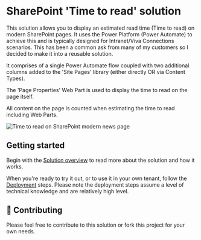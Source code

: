 # SharePoint 'Time to read' solution

This solution allows you to display an estimated read time (Time to read) on modern SharePoint pages. It uses the Power Platform (Power Automate) to achieve this and is typically designed for Intranet/Viva Connections scenarios. This has been a common ask from many of my customers so I decided to make it into a reusable solution.

It comprises of a single Power Automate flow coupled with two additional columns added to the 'Site Pages' library (either directly OR via Content Types). 

The 'Page Properties' Web Part is used to display the time to read on the page itself. 

All content on the page is counted when estimating the time to read including Web Parts.

![Time to read on SharePoint modern news page](https://github.com/alexc-MSFT/spo-timetoread/assets/12395485/6859e6f8-3e0a-4e72-81be-1ce8fbbfcddc)

## Getting started

Begin with the [Solution overview](https://github.com/alexc-MSFT/spo-timetoread/wiki/Solution-Overview) to read more about the solution and how it works. 

When you're ready to try it out, or to use it in your own tenant, follow the [Deployment](https://github.com/alexc-MSFTspo-timetoread/wiki/Deployment) steps. Please note the deployment steps assume a level of technical knowledge and are relatively high level.

## 💖 Contributing 

Please feel free to contribute to this solution or fork this project for your own needs.
